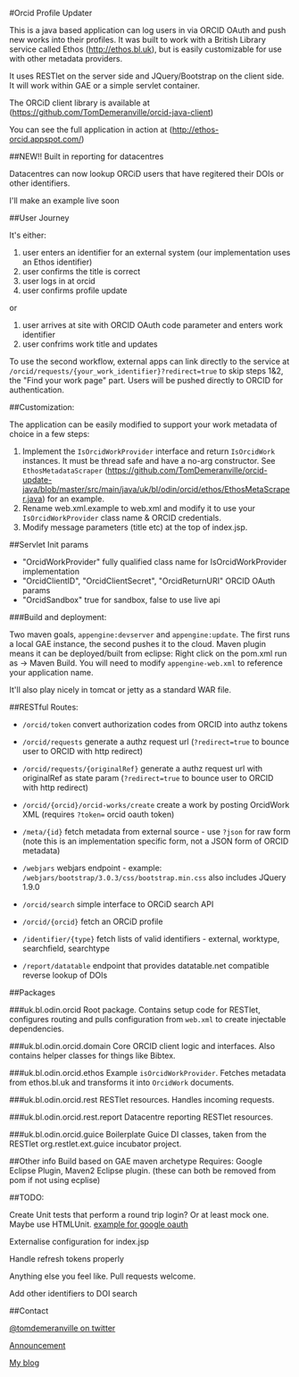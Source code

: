 #Orcid Profile Updater

This is a java based application can log users in via ORCID OAuth and push new works into their profiles.  It was built to work with a British Library service called Ethos (http://ethos.bl.uk), but is easily customizable for use with other metadata providers.  

It uses RESTlet on the server side and JQuery/Bootstrap on the client side.  It will work within GAE or a simple servlet container.

The ORCiD client library is available at (https://github.com/TomDemeranville/orcid-java-client)

You can see the full application in action at (http://ethos-orcid.appspot.com/)

##NEW!! Built in reporting for datacentres

Datacentres can now lookup ORCiD users that have regitered their DOIs or other identifiers.

I'll make an example live soon

##User Journey

It's either:

1. user enters an identifier for an external system (our implementation uses an Ethos identifier)
2. user confirms the title is correct
3. user logs in at orcid
4. user confirms profile update

or

1. user arrives at site with ORCID OAuth code parameter and enters work identifier
2. user confrims work title and updates

To use the second workflow, external apps can link directly to the service at `/orcid/requests/{your_work_identifier}?redirect=true` to skip steps 1&2, the "Find your work page" part.  Users will be pushed directly to ORCID for authentication.

##Customization:

The application can be easily modified to support your work metadata of choice in a few steps:

1. Implement the `IsOrcidWorkProvider` interface and return `IsOrcidWork` instances.  It must be thread safe and have a no-arg constructor.  See `EthosMetadataScraper` (https://github.com/TomDemeranville/orcid-update-java/blob/master/src/main/java/uk/bl/odin/orcid/ethos/EthosMetaScraper.java) for an example.
2. Rename web.xml.example to web.xml and modify it to use your `IsOrcidWorkProvider` class name & ORCID credentials.
3. Modify message parameters (title etc) at the top of index.jsp. 

##Servlet Init params

* "OrcidWorkProvider" fully qualified class name for IsOrcidWorkProvider implementation
* "OrcidClientID", "OrcidClientSecret", "OrcidReturnURI" ORCID OAuth params
* "OrcidSandbox" true for sandbox, false to use live api

###Build and deployment:

Two maven goals, `appengine:devserver` and `appengine:update`.  The first runs a local GAE instance, the second pushes it to the cloud.  Maven plugin means it can be deployed/built from eclipse: Right click on the pom.xml run as -> Maven Build.  You will need to modify `appengine-web.xml` to reference your application name.  

It'll also play nicely in tomcat or jetty as a standard WAR file.

##RESTful Routes:
	
* `/orcid/token` convert authorization codes from ORCID into authz tokens
* `/orcid/requests` generate a authz request url (`?redirect=true` to bounce user to ORCID with http redirect)
* `/orcid/requests/{originalRef}` generate a authz request url with originalRef as state param (`?redirect=true` to bounce user to ORCID with http redirect)
* `/orcid/{orcid}/orcid-works/create` create a work by posting OrcidWork XML (requires `?token=` orcid oauth token) 
* `/meta/{id}` fetch metadata from external source - use `?json` for raw form (note this is an implementation specific form, not a JSON form of ORCID metadata)
* `/webjars` webjars endpoint - example: `/webjars/bootstrap/3.0.3/css/bootstrap.min.css` also includes JQuery 1.9.0

* `/orcid/search` simple interface to ORCiD search API
* `/orcid/{orcid}` fetch an ORCiD profile
* `/identifier/{type}` fetch lists of valid identifiers - external, worktype, searchfield, searchtype 

* `/report/datatable` endpoint that provides datatable.net compatible reverse lookup of DOIs

##Packages

###uk.bl.odin.orcid
Root package.  Contains setup code for RESTlet, configures routing and pulls configuration from `web.xml` to create injectable dependencies.

###uk.bl.odin.orcid.domain
Core ORCID client logic and interfaces.  Also contains helper classes for things like Bibtex.

###uk.bl.odin.orcid.ethos
Example `isOrcidWorkProvider`.  Fetches metadata from ethos.bl.uk and transforms it into `OrcidWork` documents.

###uk.bl.odin.orcid.rest
RESTlet resources.  Handles incoming requests.

###uk.bl.odin.orcid.rest.report
Datacentre reporting RESTlet resources.  

###uk.bl.odin.orcid.guice
Boilerplate Guice DI classes, taken from the RESTlet org.restlet.ext.guice incubator project.

##Other info
Build based on GAE maven archetype
Requires: Google Eclipse Plugin, Maven2 Eclipse plugin. (these can both be removed from pom if not using ecplise)

##TODO:

Create Unit tests that perform a round trip login?  Or at least mock one. Maybe use HTMLUnit. [example for google oauth](http://sumeet70.wordpress.com/2013/03/04/google-oauth-and-junit/)

Externalise configuration for index.jsp

Handle refresh tokens properly

Anything else you feel like.  Pull requests welcome.

Add other identifiers to DOI search

##Contact

[@tomdemeranville on twitter](https://twitter.com/tomdemeranville)

[Announcement](http://demeranville.com/orcid-open-source-java-client/)

[My blog](http://demeranville.com)